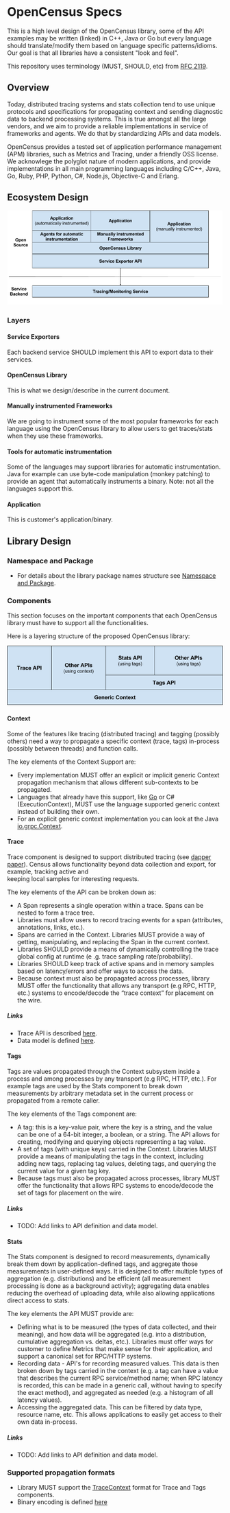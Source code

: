 # OpenCensus Specs

This is a high level design of the OpenCensus library, some of the API examples may be written 
(linked) in C++, Java or Go but every language should translate/modify them based on language 
specific patterns/idioms. Our goal is that all libraries have a consistent "look and feel".

This repository uses terminology (MUST, SHOULD, etc) from [RFC 2119][RFC2119].

## Overview
Today, distributed tracing systems and stats collection tend to use unique protocols and 
specifications for propagating context and sending diagnostic data to backend processing systems.
This is true amongst all the large vendors, and we aim to provide a reliable implementations in 
service of frameworks and agents. We do that by standardizing APIs and data models.

OpenCensus provides a tested set of application performance management (APM) libraries, such as
Metrics and Tracing, under a friendly OSS license. We acknowlege the polyglot nature of modern 
applications, and provide implementations in all main programming languages including C/C++, 
Java, Go, Ruby, PHP, Python, C#, Node.js, Objective-C and Erlang.

## Ecosystem Design

![alt text][EcosystemLayers]

### Layers

#### Service Exporters
Each backend service SHOULD implement this API to export data to their services.

#### OpenCensus Library
This is what we design/describe in the current document.

#### Manually instrumented Frameworks
We are going to instrument some of the most popular frameworks for each language using the 
OpenCensus library to allow users to get traces/stats when they use these frameworks.

#### Tools for automatic instrumentation
Some of the languages may support libraries for automatic instrumentation. Java for example can use
byte-code manipulation (monkey patching) to provide an agent that automatically instruments a 
binary. Note: not all the languages support this.

#### Application
This is customer's application/binary.

## Library Design

### Namespace and Package
* For details about the library package names structure see [Namespace and Package][NamespaceAndPackage].

### Components
This section focuses on the important components that each OpenCensus library must have to 
support all the functionalities.

Here is a layering structure of the proposed OpenCensus library:

![alt text][LibraryComponents]


#### Context
Some of the features like tracing (distributed tracing) and tagging (possibly others) need a way 
to propagate a specific context (trace, tags) in-process (possibly between threads) and function
calls.

The key elements of the Context Support are:
* Every implementation MUST offer an explicit or implicit generic Context propagation mechanism 
that allows different sub-contexts to be propagated.
* Languages that already have this support, like [Go][goContext] or C# (ExecutionContext), MUST 
use the language supported generic context instead of building their own.
* For an explicit generic context implementation you can look at the Java [io.grpc.Context][gRPCContext].


#### Trace
Trace component is designed to support distributed tracing (see [dapper paper][DapperPaper]).
Census allows functionality beyond data collection and export, for example, tracking active and  
keeping local samples for interesting requests.

The key elements of the API can be broken down as:
* A Span represents a single operation within a trace. Spans can be nested to form a trace tree. 
* Libraries must allow users to record tracing events for a span (attributes, annotations, links, 
etc.).
* Spans are carried in the Context. Libraries MUST provide a way of getting, manipulating,
and replacing the Span in the current context.
* Libraries SHOULD provide a means of dynamically controlling the trace global config at runtime (e
.g. trace sampling rate/probability).
* Libraries SHOULD keep track of active spans and in memory samples based on latency/errors and 
offer ways to access the data.
* Because context must also be propagated across processes, library MUST offer the functionality 
that allows any transport (e.g RPC, HTTP, etc.) systems to encode/decode the “trace context” for 
placement on the wire.

##### Links
* Trace API is described [here][TraceAPI].
* Data model is defined [here][TraceDataModel].

#### Tags
Tags are values propagated through the Context subsystem inside a process and among processes by 
any transport (e.g RPC, HTTP, etc.). For example tags are used by the Stats component to break 
down measurements by arbitrary metadata set in the current process or propagated from a remote 
caller.

The key elements of the Tags component are:
* A tag: this is a key-value pair, where the key is a string, and the value can be one of a 64-bit
integer, a boolean, or a string. The API allows for creating, modifying and querying objects 
representing a tag value.
* A set of tags (with unique keys) carried in the Context. Libraries MUST provide a means 
of manipulating the tags in the context, including adding new tags, replacing tag values, deleting
tags, and querying the current value for a given tag key. 
* Because tags must also be propagated across processes, library MUST offer the functionality that 
allows RPC systems to encode/decode the set of tags for placement on the wire.

##### Links
* TODO: Add links to API definition and data model.

#### Stats
The Stats component is designed to record measurements, dynamically break them down by 
application-defined tags, and aggregate those measurements in user-defined ways. It is designed 
to offer multiple types of aggregation (e.g. distributions) and be efficient (all measurement 
processing is done as a background activity); aggregating data enables reducing the overhead of 
uploading data, while also allowing applications direct access to stats.

The key elements the API MUST provide are:
* Defining what is to be measured (the types of data collected, and their meaning), and how data 
will be aggregated (e.g. into a distribution, cumulative aggregation vs. deltas, etc.). Libraries
must offer ways for customer to define Metrics that make sense for their application, and support
a canonical set for RPC/HTTP systems.
* Recording data - API's for recording measured values. This data is then broken down by tags 
carried in the context (e.g. a tag can have a value that describes the current RPC service/method
name; when RPC latency is recorded, this can be made in a generic call, without having to specify
the exact method), and aggregated as needed (e.g. a histogram of all latency values).
* Accessing the aggregated data. This can be filtered by data type, resource name, etc. This 
allows applications to easily get access to their own data in-process.

##### Links
* TODO: Add links to API definition and data model.

### Supported propagation formats
* Library MUST support the [TraceContext][TraceContextSpecs] format for Trace and Tags components.
* Binary encoding is defined [here](https://github.com/census-instrumentation/opencensus-specs/blob/master/encodings/BinaryEncoding.md)

[EcosystemLayers]: https://github.com/census-instrumentation/opencensus-specs/blob/master/drawings/EcosystemLayers.png "Ecosystem Layer"
[DapperPaper]: https://research.google.com/pubs/pub36356.html
[goContext]: https://golang.org/pkg/context
[gRPCContext]: https://github.com/grpc/grpc-java/blob/master/context/src/main/java/io/grpc/Context.java
[LibraryComponents]: https://github.com/census-instrumentation/opencensus-specs/blob/master/drawings/LibraryComponents.png "OpenCensus Library Components"
[NamespaceAndPackage]: https://github.com/census-instrumentation/opencensus-specs/blob/master/NamespaceAndPackage.md
[RFC2119]: https://www.ietf.org/rfc/rfc2119.txt
[TraceAPI]: https://github.com/census-instrumentation/opencensus-specs/blob/master/trace/README.md
[TraceContextSpecs]: https://github.com/TraceContext/tracecontext-spec
[TraceDataModel]: https://github.com/census-instrumentation/opencensus-proto/blob/master/trace/trace.proto
